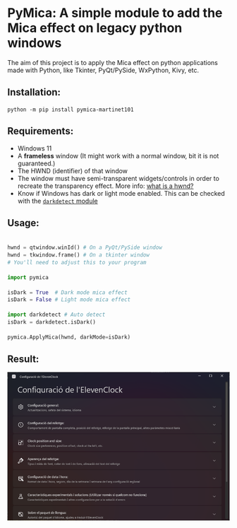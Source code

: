 # PyMica: A simple module to add the Mica effect on legacy python windows
The aim of this project is to apply the Mica effect on python applications made with Python, like Tkinter, PyQt/PySide, WxPython, Kivy, etc.

## Installation:
```pwsh
python -m pip install pymica-martinet101
```

## Requirements:
 - Windows 11
 - A **frameless** window (It might work with a normal window, bit it is not guaranteed.)
 - The HWND (identifier) of that window
 - The window must have semi-transparent widgets/controls in order to recreate the transparency effect. More info: [what is a hwnd?](https://stackoverflow.com/questions/1635645/what-is-hwnd-in-vc) 
 - Know if Windows has dark or light mode enabled. This can be checked with the [`darkdetect` module](https://pypi.org/project/darkdetect/)

## Usage:

```python

hwnd = qtwindow.winId() # On a PyQt/PySide window
hwnd = tkwindow.frame() # On a tkinter window
# You'll need to adjust this to your program

import pymica

isDark = True  # Dark mode mica effect
isDark = False # Light mode mica effect

import darkdetect # Auto detect
isDark = darkdetect.isDark()

pymica.ApplyMica(hwnd, darkMode=isDark)
```

## Result:

![Demo](img/demo.png)
